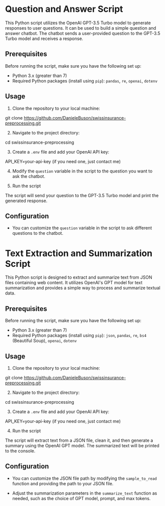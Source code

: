 # Question and Answer Script

This Python script utilizes the OpenAI GPT-3.5 Turbo model to generate responses to user questions. It can be used to build a simple question and answer chatbot. The chatbot sends a user-provided question to the GPT-3.5 Turbo model and receives a response.

## Prerequisites

Before running the script, make sure you have the following set up:

- Python 3.x (greater than 7)
- Required Python packages (install using `pip`): `pandas`, `re`, `openai`, `dotenv`

## Usage

1. Clone the repository to your local machine:

git clone https://github.com/DanieleBuson/swissinsurance-preprocessing.git

2. Navigate to the project directory:

cd swissinsurance-preprocessing

3. Create a `.env` file and add your OpenAI API key:

API_KEY=your-api-key (if you need one, just contact me)

4. Modify the `question` variable in the script to the question you want to ask the chatbot.

5. Run the script


The script will send your question to the GPT-3.5 Turbo model and print the generated response.

## Configuration

- You can customize the `question` variable in the script to ask different questions to the chatbot.


# Text Extraction and Summarization Script

This Python script is designed to extract and summarize text from JSON files containing web content. It utilizes OpenAI's GPT model for text summarization and provides a simple way to process and summarize textual data.

## Prerequisites

Before running the script, make sure you have the following set up:

- Python 3.x (greater than 7)
- Required Python packages (install using `pip`): `json`, `pandas`, `re`, `bs4` (Beautiful Soup), `openai`, `dotenv`

## Usage

1. Clone the repository to your local machine:


git clone https://github.com/DanieleBuson/swissinsurance-preprocessing.git


2. Navigate to the project directory:

cd swissinsurance-preprocessing

3. Create a `.env` file and add your OpenAI API key:

API_KEY=your-api-key (if you need one, just contact me)

4. Run the script


The script will extract text from a JSON file, clean it, and then generate a summary using the OpenAI GPT model. The summarized text will be printed to the console.

## Configuration

- You can customize the JSON file path by modifying the `sample_to_read` function and providing the path to your JSON file.

- Adjust the summarization parameters in the `summarize_text` function as needed, such as the choice of GPT model, prompt, and max tokens.
